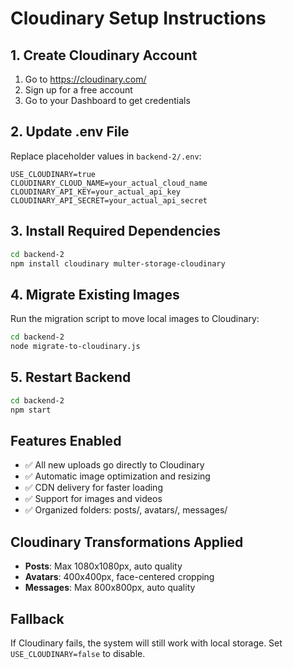 # Cloudinary Setup Instructions

## 1. Create Cloudinary Account
1. Go to https://cloudinary.com/
2. Sign up for a free account
3. Go to your Dashboard to get credentials

## 2. Update .env File
Replace placeholder values in `backend-2/.env`:

```env
USE_CLOUDINARY=true
CLOUDINARY_CLOUD_NAME=your_actual_cloud_name
CLOUDINARY_API_KEY=your_actual_api_key
CLOUDINARY_API_SECRET=your_actual_api_secret
```

## 3. Install Required Dependencies
```bash
cd backend-2
npm install cloudinary multer-storage-cloudinary
```

## 4. Migrate Existing Images
Run the migration script to move local images to Cloudinary:

```bash
cd backend-2
node migrate-to-cloudinary.js
```

## 5. Restart Backend
```bash
cd backend-2
npm start
```

## Features Enabled
- ✅ All new uploads go directly to Cloudinary
- ✅ Automatic image optimization and resizing
- ✅ CDN delivery for faster loading
- ✅ Support for images and videos
- ✅ Organized folders: posts/, avatars/, messages/

## Cloudinary Transformations Applied
- **Posts**: Max 1080x1080px, auto quality
- **Avatars**: 400x400px, face-centered cropping
- **Messages**: Max 800x800px, auto quality

## Fallback
If Cloudinary fails, the system will still work with local storage. Set `USE_CLOUDINARY=false` to disable. 